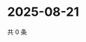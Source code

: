 # 2025-08-21

共 0 条

<!-- BEGIN ZHIHUQUESTIONS -->
<!-- 最后更新时间 Thu Aug 21 2025 02:16:26 GMT+0800 (China Standard Time) -->

<!-- END ZHIHUQUESTIONS -->
